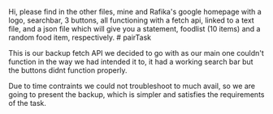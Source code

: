 Hi, please find in the other files, mine and Rafika's google homepage with a logo, searchbar, 3 buttons, all functioning with a fetch api, linked to a text file, and a json file which will give you a statement, foodlist (10 items) and a random food item, respectively. # pairTask

This is our backup fetch API we decided to go with as our main one couldn't function in the way we had intended it to, it had a working search bar but the buttons didnt function properly.

Due to time contraints we could not troubleshoot to much avail, so we are going to present the backup, which is simpler and satisfies the requirements of the task.
